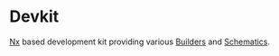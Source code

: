 # Devkit

[Nx](./NX.md) based development kit providing various [Builders](https://angular.io/guide/cli-builder) and [Schematics](https://angular.io/guide/schematics).
